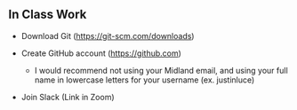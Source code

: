 ## In Class Work

- Download Git (https://git-scm.com/downloads)

- Create GitHub account (https://github.com)
    + I would recommend not using your Midland email, and using your full name in lowercase letters for your username (ex. justinluce)

- Join Slack (Link in Zoom)